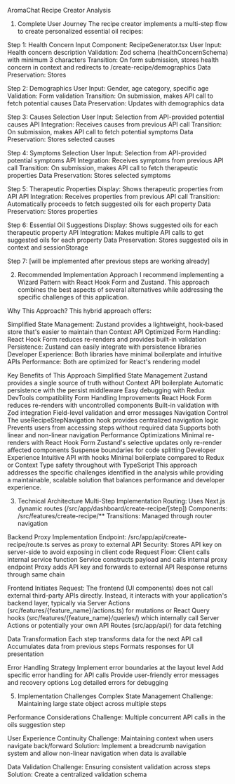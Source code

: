 AromaChat Recipe Creator Analysis
1. Complete User Journey
The recipe creator implements a multi-step flow to create personalized essential oil recipes:

Step 1: Health Concern Input
Component: RecipeGenerator.tsx
User Input: Health concern description
Validation: Zod schema (healthConcernSchema) with minimum 3 characters
Transition: On form submission, stores health concern in context and redirects to /create-recipe/demographics
Data Preservation: Stores

Step 2: Demographics
User Input: Gender, age category, specific age
Validation: Form validation
Transition: On submission, makes API call to fetch potential causes
Data Preservation: Updates with demographics data

Step 3: Causes Selection
User Input: Selection from API-provided potential causes
API Integration: Receives causes from previous API call
Transition: On submission, makes API call to fetch potential symptoms
Data Preservation: Stores selected causes 

Step 4: Symptoms Selection
User Input: Selection from API-provided potential symptoms
API Integration: Receives symptoms from previous API call
Transition: On submission, makes API call to fetch therapeutic properties
Data Preservation: Stores selected symptoms

Step 5: Therapeutic Properties
Display: Shows therapeutic properties from API
API Integration: Receives properties from previous API call
Transition: Automatically proceeds to fetch suggested oils for each property
Data Preservation: Stores properties

Step 6: Essential Oil Suggestions
Display: Shows suggested oils for each therapeutic property
API Integration: Makes multiple API calls to get suggested oils for each property
Data Preservation: Stores suggested oils in context and sessionStorage

Step 7: [will be implemented after previous steps are working already]

2. Recommended Implementation Approach
I recommend implementing a Wizard Pattern with React Hook Form and Zustand. This approach combines the best aspects of several alternatives while addressing the specific challenges of this application.

Why This Approach?
This hybrid approach offers:

Simplified State Management: Zustand provides a lightweight, hook-based store that's easier to maintain than Context API
Optimized Form Handling: React Hook Form reduces re-renders and provides built-in validation
Persistence: Zustand can easily integrate with persistence libraries
Developer Experience: Both libraries have minimal boilerplate and intuitive APIs
Performance: Both are optimized for React's rendering model

Key Benefits of This Approach
Simplified State Management
Zustand provides a single source of truth without Context API boilerplate
Automatic persistence with the persist middleware
Easy debugging with Redux DevTools compatibility
Form Handling Improvements
React Hook Form reduces re-renders with uncontrolled components
Built-in validation with Zod integration
Field-level validation and error messages
Navigation Control
The useRecipeStepNavigation hook provides centralized navigation logic
Prevents users from accessing steps without required data
Supports both linear and non-linear navigation
Performance Optimizations
Minimal re-renders with React Hook Form
Zustand's selective updates only re-render affected components
Suspense boundaries for code splitting
Developer Experience
Intuitive API with hooks
Minimal boilerplate compared to Redux or Context
Type safety throughout with TypeScript
This approach addresses the specific challenges identified in the analysis while providing a maintainable, scalable solution that balances performance and developer experience.

3. Technical Architecture
Multi-Step Implementation
Routing: Uses Next.js dynamic routes (/src/app/dashboard/create-recipe/[step])
Components: /src/features/create-recipe/**
Transitions: Managed through router navigation

Backend Proxy Implementation
Endpoint: /src/app/api/create-recipe/route.ts serves as proxy to external API
Security: Stores API key on server-side to avoid exposing in client code
Request Flow:
Client calls internal service function
Service constructs payload and calls internal proxy endpoint
Proxy adds API key and forwards to external API
Response returns through same chain


Frontend Initiates Request: The frontend (UI components) does not call external third-party APIs directly. Instead, it interacts with your application's backend layer, typically via Server Actions (src/features/{feature_name}/actions.ts) for mutations or React Query hooks (src/features/{feature_name}/queries/) which internally call Server Actions or potentially your own API Routes (src/app/api/) for data fetching

Data Transformation
Each step transforms data for the next API call
Accumulates data from previous steps
Formats responses for UI presentation

Error Handling Strategy
Implement error boundaries at the layout level
Add specific error handling for API calls
Provide user-friendly error messages and recovery options
Log detailed errors for debugging

5. Implementation Challenges
Complex State Management
Challenge: Maintaining large state object across multiple steps

Performance Considerations
Challenge: Multiple concurrent API calls in the oils suggestion step

User Experience Continuity
Challenge: Maintaining context when users navigate back/forward
Solution: Implement a breadcrumb navigation system and allow non-linear navigation when data is available

Data Validation
Challenge: Ensuring consistent validation across steps
Solution: Create a centralized validation schema